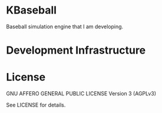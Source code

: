 # KBaseball #

Baseball simulation engine that I am developing.

# Development Infrastructure #

# License # 

GNU AFFERO GENERAL PUBLIC LICENSE Version 3 (AGPLv3)

See LICENSE for details.